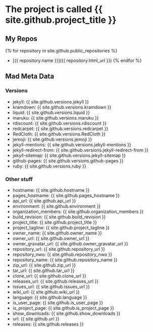 # The project is called {{ site.github.project_title }}

## My Repos

{% for repository in site.github.public_repositories %}
  * [{{ repository.name }}]({{ repository.html_url }})
{% endfor %}

## Mad Meta Data

### Versions

- jekyll: {{ site.github.versions.jekyll }}
- kramdown: {{ site.github.versions.kramdown }}
- liquid: {{ site.github.versions.liquid }}
- maruku: {{ site.github.versions.maruku }}
- rdiscount: {{ site.github.versions.rdiscount }}
- redcarpet: {{ site.github.versions.redcarpet }}
- RedCloth: {{ site.github.versions.RedCloth }}
- jemoji: {{ site.github.versions.jemoji }}
- jekyll-mentions: {{ site.github.versions.jekyll-mentions }}
- jekyll-redirect-from: {{ site.github.versions.jekyll-redirect-from }}
- jekyll-sitemap: {{ site.github.versions.jekyll-sitemap }}
- github-pages: {{ site.github.versions.github-pages }}
- ruby: {{ site.github.versions.ruby }}

### Other stuff
- hostname: {{ site.github.hostname }}
- pages_hostname: {{ site.github.pages_hostname }}
- api_url: {{ site.github.api_url }}
- environment: {{ site.github.environment }}
- organization_members: {{ site.github.organization_members }}
- build_revision: {{ site.github.build_revision }}
- project_title: {{ site.github.project_title }}
- project_tagline: {{ site.github.project_tagline }}
- owner_name: {{ site.github.owner_name }}
- owner_url: {{ site.github.owner_url }}
- owner_gravatar_url: {{ site.github.owner_gravatar_url }}
- repository_url: {{ site.github.repository_url }}
- repository_nwo: {{ site.github.repository_nwo }}
- repository_name: {{ site.github.repository_name }}
- zip_url: {{ site.github.zip_url }}
- tar_url: {{ site.github.tar_url }}
- clone_url: {{ site.github.clone_url }}
- releases_url: {{ site.github.releases_url }}
- issues_url: {{ site.github.issues_url }}
- wiki_url: {{ site.github.wiki_url }}
- language: {{ site.github.language }}
- is_user_page: {{ site.github.is_user_page }}
- is_project_page: {{ site.github.is_project_page }}
- show_downloads: {{ site.github.show_downloads }}
- url: {{ site.github.url }}
- releases: {{ site.github.releases }}
